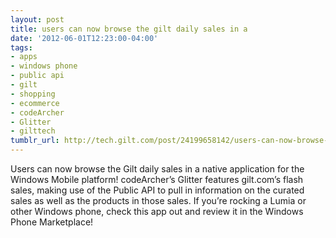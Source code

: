 ```yaml
---
layout: post
title: users can now browse the gilt daily sales in a
date: '2012-06-01T12:23:00-04:00'
tags:
- apps
- windows phone
- public api
- gilt
- shopping
- ecommerce
- codeArcher
- Glitter
- gilttech
tumblr_url: http://tech.gilt.com/post/24199658142/users-can-now-browse-the-gilt-daily-sales-in-a
---
```

Users can now browse the Gilt daily sales in a native application for the Windows Mobile platform! codeArcher’s Glitter features gilt.com’s flash sales, making use of the Public API to pull in information on the curated sales as well as the products in those sales. If you’re rocking a Lumia or other Windows phone, check this app out and review it in the Windows Phone Marketplace!
